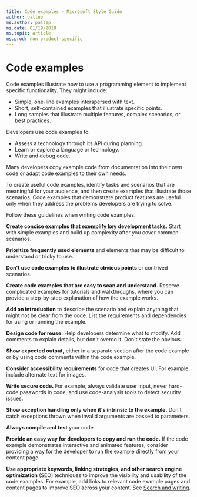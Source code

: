 ```yaml
---
title: Code examples - Microsoft Style Guide
author: pallep
ms.author: pallep
ms.date: 01/19/2018
ms.topic: article
ms.prod: non-product-specific
---
```


# Code examples

Code examples illustrate how to use a programming element to implement specific functionality. They might include:

  - Simple, one-line examples interspersed with text.
  - Short, self-contained examples that illustrate specific points.
  - Long samples that illustrate multiple features, complex scenarios, or best practices. 

Developers use code examples to: 

  - Assess a technology through its API during planning.
  - Learn or explore a language or technology.
  - Write and debug code.

Many developers copy example code from documentation into their own code or adapt code examples to their own needs. 

To
create useful code examples, identify tasks and scenarios that are
meaningful for your audience, and then create
examples that illustrate those scenarios. Code examples that
demonstrate product features are useful only when they
address the problems developers are trying to solve.

Follow these guidelines when writing code examples.

**Create concise examples that exemplify key development tasks.** Start with simple examples and build up complexity after you cover common scenarios.


**Prioritize frequently used elements** and elements that may be difficult to understand or tricky to use.

**Don't use code examples to illustrate obvious points** or contrived scenarios.


**Create code examples that are easy to scan and understand.** Reserve
complicated examples for tutorials and walkthroughs, where you
can provide a step-by-step explanation of how the
example works.

**Add an introduction** to
describe the scenario and explain anything that might not be clear
from the code. List the requirements and dependencies for
using or running the example.

**Design code for reuse.** 
Help developers determine what to modify. Add comments to explain
details, but don't overdo it. Don't state the obvious.

**Show expected output,** either in a separate section after the code example or by using code comments within the code example.


**Consider accessibility requirements** for code that creates UI. For example, include alternate text for images.


**Write secure code.** 
For example, always validate user input, never hard-code passwords
in code, and use code-analysis tools to detect
security issues.

**Show exception handling only when it's intrinsic to the example.** Don’t catch exceptions thrown when invalid arguments are passed to parameters.


**Always compile and test** your code.


**Provide an easy way for developers to copy and run the code.** If
the code example demonstrates interactive and animated
features, consider providing a way for the developer to
run the example directly from your content page.

**Use appropriate keywords, linking strategies, and other search engine optimization** (SEO)
techniques to improve the visibility and usability of the code
examples. For example, add links to relevant code example pages and
content pages to improve SEO across your content. See [Search and writing](~/search-writing.md).
